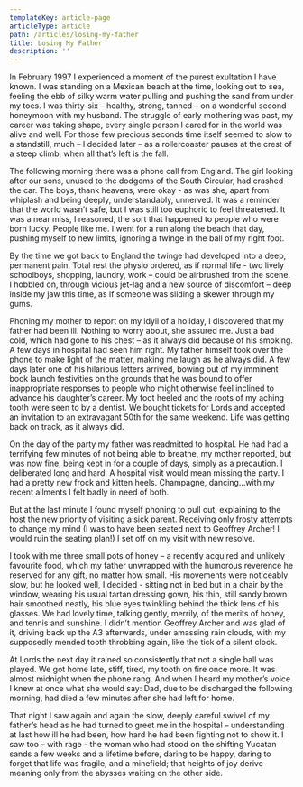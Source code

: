 ```yaml
---
templateKey: article-page
articleType: article
path: /articles/losing-my-father
title: Losing My Father
description: ''
---
```


In February 1997 I experienced a moment of the purest exultation I have known. I was standing on a Mexican beach at the time, looking out to sea, feeling the ebb of silky warm water pulling and pushing the sand from under my toes. I was thirty-six – healthy, strong, tanned – on a wonderful second honeymoon with my husband. The struggle of early mothering was past, my career was taking shape, every single person I cared for in the world was alive and well. For those few precious seconds time itself seemed to slow to a standstill, much – I decided later – as a rollercoaster pauses at the crest of a steep climb, when all that’s left is the fall.

The following morning there was a phone call from England. The girl looking after our sons, unused to the dodgems of the South Circular, had crashed the car. The boys, thank heavens, were okay - as was she, apart from whiplash and being deeply, understandably, unnerved. It was a reminder that the world wasn’t safe, but I was still too euphoric to feel threatened. It was a near miss, I reasoned, the sort that happened to people who were born lucky. People like me. I went for a run along the beach that day, pushing myself to new limits, ignoring a twinge in the ball of my right foot.

By the time we got back to England the twinge had developed into a deep, permanent pain. Total rest the physio ordered, as if normal life - two lively schoolboys, shopping, laundry, work – could be airbrushed from the scene. I hobbled on, through vicious jet-lag and a new source of discomfort – deep inside my jaw this time, as if someone was sliding a skewer through my gums.

Phoning my mother to report on my idyll of a holiday, I discovered that my father had been ill. Nothing to worry about, she assured me. Just a bad cold, which had gone to his chest – as it always did because of his smoking. A few days in hospital had seen him right. My father himself took over the phone to make light of the matter, making me laugh as he always did. A few days later one of his hilarious letters arrived, bowing out of my imminent book launch festivities on the grounds that he was bound to offer inappropriate responses to people who might otherwise feel inclined to advance his daughter’s career. My foot heeled and the roots of my aching tooth were seen to by a dentist. We bought tickets for Lords and accepted an invitation to an extravagant 50th for the same weekend. Life was getting back on track, as it always did.

On the day of the party my father was readmitted to hospital. He had had a terrifying few minutes of not being able to breathe, my mother reported, but was now fine, being kept in for a couple of days, simply as a precaution. I deliberated long and hard. A hospital visit would mean missing the party. I had a pretty new frock and kitten heels. Champagne, dancing…with my recent ailments I felt badly in need of both.

But at the last minute I found myself phoning to pull out, explaining to the host the new priority of visiting a sick parent. Receiving only frosty attempts to change my mind (I was to have been seated next to Geoffrey Archer! I would ruin the seating plan!) I set off on my visit with new resolve.

I took with me three small pots of honey – a recently acquired and unlikely favourite food, which my father unwrapped with the humorous reverence he reserved for any gift, no matter how small. His movements were noticeably slow, but he looked well, I decided - sitting not in bed but in a chair by the window, wearing his usual tartan dressing gown, his thin, still sandy brown hair smoothed neatly, his blue eyes twinkling behind the thick lens of his glasses. We had lovely time, talking gently, merrily, of the merits of honey, and tennis and sunshine. I didn’t mention Geoffrey Archer and was glad of it, driving back up the A3 afterwards, under amassing rain clouds, with my supposedly mended tooth throbbing again, like the tick of a silent clock.

At Lords the next day it rained so consistently that not a single ball was played. We got home late, stiff, tired, my tooth on fire once more. It was almost midnight when the phone rang. And when I heard my mother’s voice I knew at once what she would say: Dad, due to be discharged the following morning, had died a few minutes after she had left for home.

That night I saw again and again the slow, deeply careful swivel of my father’s head as he had turned to greet me in the hospital – understanding at last how ill he had been, how hard he had been fighting not to show it. I saw too – with rage - the woman who had stood on the shifting Yucatan sands a few weeks and a lifetime before, daring to be happy, daring to forget that life was fragile, and a minefield; that heights of joy derive meaning only from the abysses waiting on the other side.
